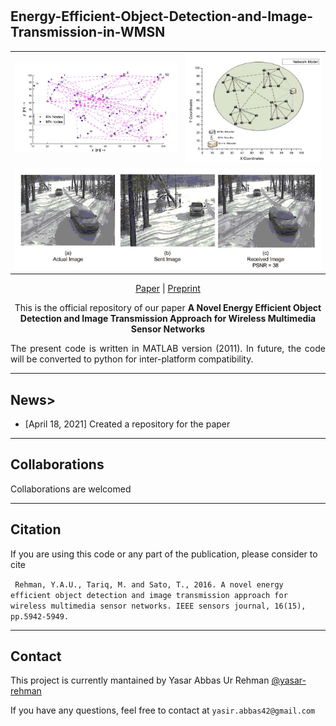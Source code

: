 #
<p align="center"> <h2> Energy-Efficient-Object-Detection-and-Image-Transmission-in-WMSN </h2> </p>

<table>
  <tr>
     <td> <img src="./Network-topology.jpg" width="100%"> </td>  
     <td> <img src="./Network_model1.jpg" width="100%"> </td>
   </tr>
  <tr>
  <td colspan="2"><img src="./result1.jpg" width="100%"> </td>
    <tr>
     </table>
 
  
<p align="center"> 
  <a href ="https://ieeexplore.ieee.org/abstract/document/7482640"> Paper</a> | 
  <a href="https://www.researchgate.net/publication/303770986_A_Novel_Energy_Efficient_Object_Detection_and_Image_Transmission_Approach_for_Wireless_Multimedia_Sensor_Networks"> Preprint </a>
  </p>
<div align="center">
  This is the official repository of our paper <b>A Novel Energy Efficient Object Detection and Image Transmission Approach for Wireless Multimedia Sensor Networks</b> 
</div>
<p align="justify"> The present code is written in MATLAB version (2011). In future, the code will be converted to python for inter-platform compatibility.
  <p>
<hr>
<h2> News> </h2>
<ul>
  <li>[April 18, 2021] Created a repository for the paper</li>
  </ul>
<hr>
<h2> Collaborations </h2>
<p>Collaborations are welcomed </p>
<hr>
<h2> Citation </h2>
<p> If you are using this code or any part of the publication, please consider to cite</p>
<p> <code> Rehman, Y.A.U., Tariq, M. and Sato, T., 2016. A novel energy efficient object detection and image transmission approach for wireless multimedia sensor networks. IEEE sensors journal, 16(15), pp.5942-5949.</code>  </p>
</p>
<hr>

<h2> Contact </h2>
<p> This project is currently mantained by Yasar Abbas Ur Rehman <a href="https://github.com/yasar-rehman"> @yasar-rehman </a></p>
<p> If you have any questions, feel free to contact at <code>yasir.abbas42@gmail.com</code> </p>

